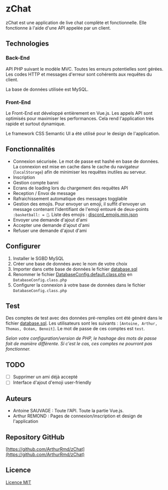 # zChat
zChat est une application de live chat complète et fonctionnelle. Elle fonctionne à l'aide d'une API appelée par un client.

## Technologies
### Back-End
API PHP suivant le modèle MVC. Toutes les erreurs potentielles sont gérées. Les codes HTTP et messages d'erreur sont cohérents aux requêtes du client.

La base de données utilisée est MySQL.

### Front-End
Le Front-End est développé entièrement en Vue.js. Les appels API sont optimisés pour maximiser les performances. Cela rend l'application très rapide et surtout dynamique.

Le framework CSS Semantic UI a été utilisé pour le design de l'application.

## Fonctionnalités
 - Connexion sécurisée. Le mot de passe est hashé en base de données. La connexion est mise en cache dans le cache du navigateur (`localStorage`) afin de minimiser les requêtes inutiles au serveur.
 - Inscription
 - Gestion compte banni
 - Ecrans de loading lors du chargement des requêtes API
 - Reception / Envoi de message
 - Rafraichissement automatique des messages togglable
 - Gestion des emojis. Pour envoyer un emoji, il suffit d'envoyer un message contenant l'identifiant de l'emoji entouré de deux-points `:basketball: = 🏀`. Liste des emojis : [discord_emojis.min.json](api/lib/discord_emojis.min.json)
 - Envoyer une demande d'ajout d'ami
 - Accepter une demande d'ajout d'ami
 - Refuser une demande d'ajout d'ami

 ## Configurer
 1. Installer le SGBD MySQL
 2. Créer une base de données avec le nom de votre choix
 3. Importer dans cette base de données le fichier [database.sql](database.sql)
 4. Renommer le fichier [DatabaseConfig.default.class.php](api/lib/DatabaseConfig.default.class.php) en `DatabaseConfig.class.php`
 5. Configurer la connexion à votre base de données dans le fichier `DatabaseConfig.class.php`

## Test
Des comptes de test avec des données pré-remplies ont été généré dans le fichier [database.sql](database.sql).
Les utilisateurs sont les suivants : `[Antoine, Arthur, Thomas, Océan, Benoit]`. Le mot de passe de ces comptes est `test`.

*Selon votre configuration/version de PHP, le hashage des mots de passe fait de manière différente. Si c'est le cas, ces comptes ne pourront pas fonctionner.*

## TODO
 - [ ] Supprimer un ami déjà accepté
 - [ ] Interface d'ajout d'emoji user-friendly

## Auteurs
 - Antoine SAUVAGE : Toute l'API. Toute la partie Vue.js.
 - Arthur REMOND : Pages de connexion/inscription et design de l'application

## Repository GitHub
[https://github.com/ArthurRmd/zChat](https://github.com/ArthurRmd/zChat)

## Licence
[Licence MIT](https://github.com/ArthurRmd/zChat/blob/master/LICENSE)
